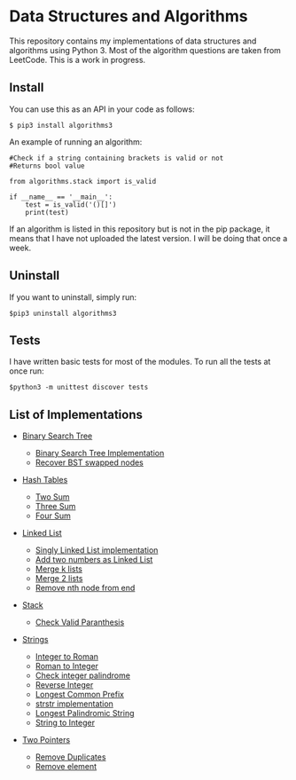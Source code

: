 Data Structures and Algorithms
==============================
 
This repository contains my implementations of data structures and algorithms using Python 3. Most of the algorithm questions are taken from LeetCode. This is a work in progress.

## Install
You can use this as an API in your code as follows:

	$ pip3 install algorithms3

An example of running an algorithm:

```python3
#Check if a string containing brackets is valid or not
#Returns bool value

from algorithms.stack import is_valid

if __name__ == '__main__':
	test = is_valid('()[]')
	print(test)
```

If an algorithm is listed in this repository but is not in the pip package, it means that I have not uploaded the latest version. I will be doing that once a week. 

## Uninstall
If you want to uninstall, simply run:

	$pip3 uninstall algorithms3

## Tests
I have written basic tests for most of the modules. To run all the tests at once run:
	
	$python3 -m unittest discover tests

## List of Implementations

* [Binary Search Tree](algorithms/bst)
	* [Binary Search Tree Implementation](algorithms/bst/bst.py)
	* [Recover BST swapped nodes](algorithms/bst/recover_bst.py)

* [Hash Tables](algorithms/hashtables)
	* [Two Sum](algorithms/hashtables/two_sum.py)
	* [Three Sum](algorithms/hashtables/three_sum.py)
	* [Four Sum](algorithms/hashtables/four_sum.py)

* [Linked List](algorithms/linkedlist)
	* [Singly Linked List implementation](algorithms/linkedlist/singly_linked_list.py)
	* [Add two numbers as Linked List](algorithms/linkedlist/add_two_numbers.py)
	* [Merge k lists](algorithms/linkedlist/merge_k_lists.py)
	* [Merge 2 lists](algorithms/linkedlist/merge_two_lists.py)
	* [Remove nth node from end](algorithms/linkedlist/remove_nth_end.py)

* [Stack](algorithms/stack)
	* [Check Valid Paranthesis](algorithms/stack/valid_paran.py)

* [Strings](algorithms/strings)
	* [Integer to Roman](algorithms/strings/int_to_roman.py)
	* [Roman to Integer](algorithms/strings/roman_to_int.py)
	* [Check integer palindrome](algorithms/strings/palindrome.py)
	* [Reverse Integer](algorithms/strings/reverse_int.py)
	* [Longest Common Prefix](algorithms/strings/longest_common_prefix.py)
	* [strstr implementation](algorithms/strings/strstr.py)
	* [Longest Palindromic String](algorithms/strings/longest_palin.substring.py)
	* [String to Integer](algorithms/strings/string_to_integer.py)

* [Two Pointers](algorithms/twopointers)
	* [Remove Duplicates](algorithms/twopointers/remove_duplicates.py)
	* [Remove element](algorithms/twopointers/remove_element.py)


